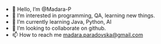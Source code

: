 - 👋 Hello, I’m @Madara-P
- 👀 I’m interested in programming, QA, learning new things.
- 🌱 I’m currently learning Java, Python, AI
- 💞️ I’m looking to collaborate on github.
- 📫 How to reach me madara.paradovska@gmail.com


<!---
Madara-P/Madara-P is a ✨ special ✨ repository because its `README.md` (this file) appears on your GitHub profile.
You can click the Preview link to take a look at your changes.
--->
